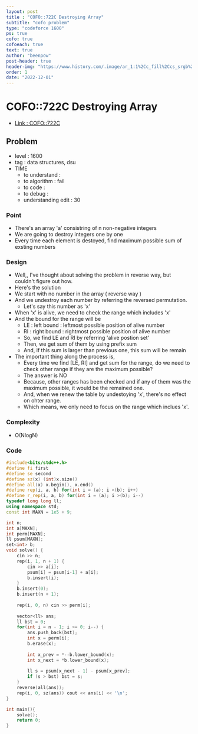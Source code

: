 ```yaml
---
layout: post
title : "COFO::722C Destroying Array"
subtitle: "cofo problem"
type: "codeforce 1600"
ps: true
cofo: true
cofoeach: true
text: true
author: "beenpow"
post-header: true
header-img: "https://www.history.com/.image/ar_1:1%2Cc_fill%2Ccs_srgb%2Cfl_progressive%2Cq_auto:good%2Cw_1200/MTY5MDk1ODA3MTgxNTMxMDE4/25-american-christmas-traditions-gettyimages-487756624.jpg"
order: 1
date: "2022-12-01"
---
```

# COFO::722C Destroying Array
- [Link : COFO::722C](https://codeforces.com/problemset/problem/722/C)


## Problem 

- level : 1600
- tag : data structures, dsu
- TIME
  - to understand    : 
  - to algorithm     : fail
  - to code          : 
  - to debug         : 
  - understanding edit : 30

### Point
- There's an array 'a' consistring of n non-negative integers
- We are going to destroy integers one by one
- Every time each element is destoyed, find maximum possible sum of exsting numbers

### Design
- Well,, I've thought about solving the problem in reverse way, but couldn't figure out how.
- Here's the solution
- We start with no number in the array ( reverse way )
- And we undestroy each number by referring the reversed permutation.
  - Let's say this number as 'x'
- When 'x' is alive, we need to check the range which includes 'x'
- And the bound for the range will be
  - LE : left bound : leftmost possible position of alive number
  - RI : right bound : rightmost possible position of alive number
  - So, we find LE and RI by referring 'alive postion set'
  - Then, we get sum of them by using prefix sum
  - And, if this sum is larger than previous one, this sum will be remain
- The important thing along the process is,
  - Every time we find [LE, RI] and get sum for the range, do we need to check other range if they are the maximum possible?
  - The answer is NO
  - Because, other ranges has been checked and if any of them was the maximum possible, it would be the remained one.
  - And, when we renew the table by undestoying 'x', there's no effect on ohter range.
  - Which means, we only need to focus on the range which inclues 'x'.


### Complexity
- O(NlogN)

### Code


```cpp
#include<bits/stdc++.h>
#define fi first
#define se second
#define sz(x) (int)x.size()
#define all(x) x.begin(), x.end()
#define rep(i, a, b) for(int i = (a); i <(b); i++)
#define r_rep(i, a, b) for(int i = (a); i >(b); i--)
typedef long long ll;
using namespace std;
const int MAXN = 1e5 + 9;

int n;
int a[MAXN];
int perm[MAXN];
ll psum[MAXN];
set<int> b;
void solve() {
    cin >> n;
    rep(i, 1, n + 1) {
        cin >> a[i];
        psum[i] = psum[i-1] + a[i];
        b.insert(i);
    }
    b.insert(0);
    b.insert(n + 1);
    
    rep(i, 0, n) cin >> perm[i];
    
    vector<ll> ans;
    ll bst = 0;
    for(int i = n - 1; i >= 0; i--) {
        ans.push_back(bst);
        int x = perm[i];
        b.erase(x);
        
        int x_prev = *--b.lower_bound(x);
        int x_next = *b.lower_bound(x);
        
        ll s = psum[x_next - 1] - psum[x_prev];
        if (s > bst) bst = s;
    }
    reverse(all(ans));
    rep(i, 0, sz(ans)) cout << ans[i] << '\n';
}

int main(){
    solve();
    return 0;
}
```

